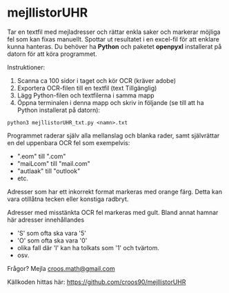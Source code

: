 # mejllistorUHR

Tar en textfil med mejladresser och rättar enkla saker och markerar möjliga fel som kan fixas manuellt. Spottar ut resultatet i en excel-fil för att enklare kunna hanteras. Du behöver ha **Python** och paketet **openpyxl** installerat på datorn för att köra programmet.

Instruktioner:
1. Scanna ca 100 sidor i taget och kör OCR (kräver adobe)
2. Exportera OCR-filen till en textfil (text Tillgänglig)
3. Lägg Python-filen och textfilerna i samma mapp
4. Öppna terminalen i denna mapp och skriv in följande (se till att ha Python installerat på datorn):
```
python3 mejllistorUHR_txt.py <namn>.txt
```

Programmet raderar själv alla mellanslag och blanka rader, samt självrättar en del uppenbara OCR fel som exempelvis:
- ".eom" till ".com"
- "maiLcom" till "mail.com"
- "autlaak" till "outlook"
- etc.

Adresser som har ett inkorrekt format markeras med orange färg. Detta kan vara otillåtna tecken eller konstiga radbryt.

Adresser med misstänkta OCR fel markeras med gult. Bland annat hamnar här adresser innehållandes
- 'S' som ofta ska vara '5'
- 'O' som ofta ska vara '0'
-  olika fall där 'l' kan ha tolkats som '1' och tvärtom.
-  osv.


Frågor? Mejla croos.math@gmail.com

Källkoden hittas här: https://github.com/croos90/mejllistorUHR
